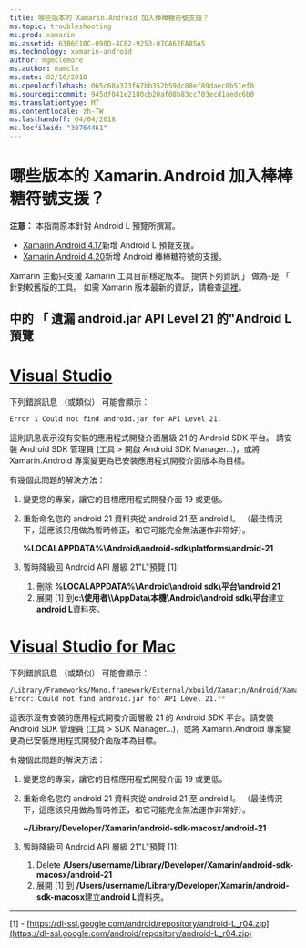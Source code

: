 ```yaml
---
title: 哪些版本的 Xamarin.Android 加入棒棒糖符號支援？
ms.topic: troubleshooting
ms.prod: xamarin
ms.assetid: 63B6E10C-098D-4C82-9253-07CA62EA85A5
ms.technology: xamarin-android
author: mgmclemore
ms.author: mamcle
ms.date: 02/16/2018
ms.openlocfilehash: 065c68a373f67bb352b59dc88ef89daec8b51ef8
ms.sourcegitcommit: 945df041e2180cb20af08b83cc703ecd1aedc6b0
ms.translationtype: MT
ms.contentlocale: zh-TW
ms.lasthandoff: 04/04/2018
ms.locfileid: "30764461"
---
```

# <a name="what-version-of-xamarinandroid-added-lollipop-support"></a>哪些版本的 Xamarin.Android 加入棒棒糖符號支援？

**注意：** 本指南原本針對 Android L 預覽所撰寫。

-   [Xamarin.Android 4.17](https://developer.xamarin.com/releases/android/xamarin.android_4/xamarin.android_4.17/)新增 Android L 預覽支援。
-   [Xamarin.Android 4.20](https://developer.xamarin.com/releases/android/xamarin.android_4/xamarin.android_4.20/)新增 Android 棒棒糖符號的支援。

Xamarin 主動只支援 Xamarin 工具目前穩定版本。 提供下列資訊 」 做為-是 「 針對較舊版的工具。 如需 Xamarin 版本最新的資訊，請檢查[這裡](http://releases.xamarin.com/)。

## <a name="missing-androidjar-for-api-level-21-in-android-l-preview"></a>中的 「 遺漏 android.jar API Level 21 的"Android L 預覽

# <a name="visual-studiotabvswin"></a>[Visual Studio](#tab/vswin)

下列錯誤訊息 （或類似） 可能會顯示：

```cmd
Error 1 Could not find android.jar for API Level 21.
```

這則訊息表示沒有安裝的應用程式開發介面層級 21 的 Android SDK 平台。 請安裝 Android SDK 管理員 (工具 > 開啟 Android SDK Manager...)，或將 Xamarin.Android 專案變更為已安裝應用程式開發介面版本為目標。

有幾個此問題的解決方法：

1. 變更您的專案，讓它的目標應用程式開發介面 19 或更低。

2. 重新命名您的 android 21 資料夾從 android 21 至 android l。 （最佳情況下，這應該只用做為暫時修正，和它可能完全無法運作非常好）。

   **%LOCALAPPDATA%\\Android\\android-sdk\\platforms\\android-21**

3. 暫時降級回 Android API 層級 21"L"預覽 [1]:

    1.  刪除 **%LOCALAPPDATA%\\Android\\android sdk\\平台\\android 21** 
    2.  展開 [1] 到**c:\\使用者\\<username>\\AppData\\本機\\Android\\android sdk\\平台**建立**android L**資料夾。

# <a name="visual-studio-for-mactabvsmac"></a>[Visual Studio for Mac](#tab/vsmac)

下列錯誤訊息 （或類似） 可能會顯示：

```bash
/Library/Frameworks/Mono.framework/External/xbuild/Xamarin/Android/Xamarin.Android.Common.targets: 
Error: Could not find android.jar for API Level 21.**
```

這表示沒有安裝的應用程式開發介面層級 21 的 Android SDK 平台。請安裝 Android SDK 管理員 (工具 > SDK Manager...)，或將 Xamarin.Android 專案變更為已安裝應用程式開發介面版本為目標。

有幾個此問題的解決方法：

1. 變更您的專案，讓它的目標應用程式開發介面 19 或更低。

2. 重新命名您的 android 21 資料夾從 android 21 至 android l。 （最佳情況下，這應該只用做為暫時修正，和它可能完全無法運作非常好）。

   **~/Library/Developer/Xamarin/android-sdk-macosx/android-21**

3. 暫時降級回 Android API 層級 21"L"預覽 [1]:

    1.  Delete **/Users/username/Library/Developer/Xamarin/android-sdk-macosx/android-21**
    2.  展開 [1] 到 **/Users/username/Library/Developer/Xamarin/android-sdk-macosx**建立**android L**資料夾。

-----


[1] - [https://dl-ssl.google.com/android/repository/android-L_r04.zip](https://dl-ssl.google.com/android/repository/android-L_r04.zip)

